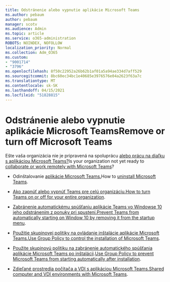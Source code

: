 ```yaml
---
title: Odstránenie alebo vypnutie aplikácie Microsoft Teams
ms.author: pebaum
author: pebaum
manager: scotv
ms.audience: Admin
ms.topic: article
ms.service: o365-administration
ROBOTS: NOINDEX, NOFOLLOW
localization_priority: Normal
ms.collection: Adm_O365
ms.custom:
- "9001714"
- "3796"
ms.openlocfilehash: 8f50c22952a26b62b1af01a5a94ae334d7aff529
ms.sourcegitcommit: 8bc60ec34bc1e40685e3976576e04a2623f63a7c
ms.translationtype: MT
ms.contentlocale: sk-SK
ms.lasthandoff: 04/15/2021
ms.locfileid: "51828815"
---
```

# <a name="remove-or-turn-off-microsoft-teams"></a><span data-ttu-id="953fa-102">Odstránenie alebo vypnutie aplikácie Microsoft Teams</span><span class="sxs-lookup"><span data-stu-id="953fa-102">Remove or turn off Microsoft Teams</span></span>

<span data-ttu-id="953fa-103">Ešte vaša organizácia nie je pripravená na spoluprácu [alebo prácu na diaľku s aplikáciou Microsoft Teams?](https://products.office.com/microsoft-teams/group-chat-software?&OCID=AID2000955_SEM_WiLWtgAAAKcGoHNG:20200305184100:s&msclkid=cbe12a5675e41135662d7437325dbd9a&ef_id=WiLWtgAAAKcGoHNG:20200305184100:s)</span><span class="sxs-lookup"><span data-stu-id="953fa-103">Is your organization not yet ready to [collaborate or work remotely with Microsoft Teams](https://products.office.com/microsoft-teams/group-chat-software?&OCID=AID2000955_SEM_WiLWtgAAAKcGoHNG:20200305184100:s&msclkid=cbe12a5675e41135662d7437325dbd9a&ef_id=WiLWtgAAAKcGoHNG:20200305184100:s)?</span></span>

- <span data-ttu-id="953fa-104">Odinštalovanie [aplikácie Microsoft Teams.](https://support.office.com/article/Uninstall-Microsoft-Teams-3b159754-3c26-4952-abe7-57d27f5f4c81)</span><span class="sxs-lookup"><span data-stu-id="953fa-104">How to [uninstall Microsoft Teams](https://support.office.com/article/Uninstall-Microsoft-Teams-3b159754-3c26-4952-abe7-57d27f5f4c81).</span></span>

- <span data-ttu-id="953fa-105">[Ako zapnúť alebo vypnúť Teams pre celú organizáciu.](https://docs.microsoft.com/MicrosoftTeams/office-365-set-up)</span><span class="sxs-lookup"><span data-stu-id="953fa-105">[How to turn Teams on or off for your entire organization](https://docs.microsoft.com/MicrosoftTeams/office-365-set-up).</span></span>

- <span data-ttu-id="953fa-106">[Zabránenie automatickému spúšťaniu aplikácie Teams vo Windowse 10 jeho odstránením z ponuky pri spustení.](https://support.microsoft.com/help/4026268/windows-10-change-startup-apps)</span><span class="sxs-lookup"><span data-stu-id="953fa-106">[Prevent Teams from automatically starting on Window 10 by removing it from the startup menu](https://support.microsoft.com/help/4026268/windows-10-change-startup-apps).</span></span>

- <span data-ttu-id="953fa-107">[Použitie skupinovej politiky na ovládanie inštalácie aplikácie Microsoft Teams.](https://docs.microsoft.com/deployoffice/teams-install#use-group-policy-to-control-the-installation-of-microsoft-teams)</span><span class="sxs-lookup"><span data-stu-id="953fa-107">[Use Group Policy to control the installation of Microsoft Teams](https://docs.microsoft.com/deployoffice/teams-install#use-group-policy-to-control-the-installation-of-microsoft-teams).</span></span>

- <span data-ttu-id="953fa-108">[Použite skupinovú politiku na zabránenie automatického spúšťania aplikácie Microsoft Teams po inštalácii](https://docs.microsoft.com/deployoffice/teams-install#use-group-policy-to-prevent-microsoft-teams-from-starting-automatically-after-installation).</span><span class="sxs-lookup"><span data-stu-id="953fa-108">[Use Group Policy to prevent Microsoft Teams from starting automatically after installation](https://docs.microsoft.com/deployoffice/teams-install#use-group-policy-to-prevent-microsoft-teams-from-starting-automatically-after-installation).</span></span>

- <span data-ttu-id="953fa-109">[Zdieľané prostredia počítača a VDI s aplikáciou Microsoft Teams.](https://docs.microsoft.com/deployoffice/teams-install#shared-computer-and-vdi-environments-with-microsoft-teams)</span><span class="sxs-lookup"><span data-stu-id="953fa-109">[Shared computer and VDI environments with Microsoft Teams](https://docs.microsoft.com/deployoffice/teams-install#shared-computer-and-vdi-environments-with-microsoft-teams).</span></span>
